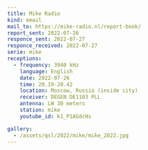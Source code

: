 ```yaml
---
title: Mike Radio
kind: email
mail_to: https://mike-radio.nl/report-book/
report_sent: 2022-07-26
responce_sent: 2022-07-27
responce_received: 2022-07-27
serie: mike
receptions:
  - frequency: 3940 kHz
    language: English
    date: 2022-07-26
    time: 20.19-20.42
    location: Moscow, Russia (inside city)
    receiver: DEGEN DE1103 PLL
    antenna: LW 30 meters
    station: mike
    youtube_id: k1_P1AGdcHs

gallery:
  - /assets/qsl/2022/mike/mike_2022.jpg
---
```

